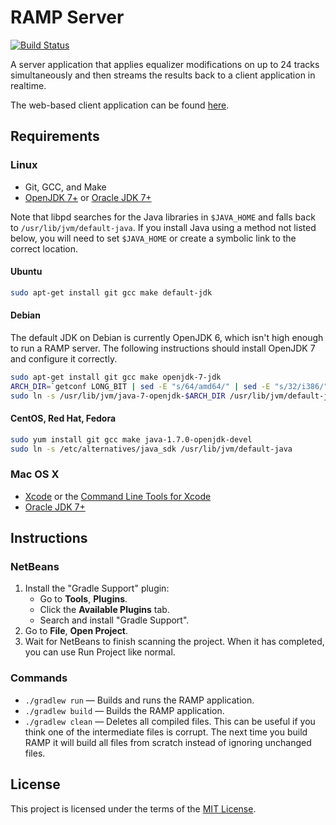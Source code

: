 # RAMP Server

[![Build Status](http://gitshields.com/v2/drone/github.com/mattprice/RAMP-Server/brightgreen-red.png)](https://drone.io/github.com/mattprice/RAMP-Server)

A server application that applies equalizer modifications on up to 24 tracks simultaneously and then streams the results back to a client application in realtime.

The web-based client application can be found [here](https://github.com/mattprice/RAMP-Webapp).

## Requirements

### Linux

* Git, GCC, and Make
* [OpenJDK 7+](http://openjdk.java.net/install/index.html) or [Oracle JDK 7+](http://www.oracle.com/technetwork/java/javase/downloads/index.html)

Note that libpd searches for the Java libraries in `$JAVA_HOME` and falls back to `/usr/lib/jvm/default-java`. If you install Java using a method not listed below, you will need to set `$JAVA_HOME` or create a symbolic link to the correct location.

#### Ubuntu

```bash
sudo apt-get install git gcc make default-jdk
```

#### Debian

The default JDK on Debian is currently OpenJDK 6, which isn't high enough to run a RAMP server. The following instructions should install OpenJDK 7 and configure it correctly.

```bash
sudo apt-get install git gcc make openjdk-7-jdk
ARCH_DIR=`getconf LONG_BIT | sed -E "s/64/amd64/" | sed -E "s/32/i386/"`
sudo ln -s /usr/lib/jvm/java-7-openjdk-$ARCH_DIR /usr/lib/jvm/default-java
```

#### CentOS, Red Hat, Fedora

```bash
sudo yum install git gcc make java-1.7.0-openjdk-devel
sudo ln -s /etc/alternatives/java_sdk /usr/lib/jvm/default-java
```

### Mac OS X

* [Xcode](http://itunes.apple.com/us/app/xcode/id497799835) or the [Command Line Tools for Xcode](https://developer.apple.com/downloads)
* [Oracle JDK 7+](http://www.oracle.com/technetwork/java/javase/downloads/index.html)

## Instructions

### NetBeans

1. Install the "Gradle Support" plugin:
    * Go to **Tools**, **Plugins**.
    * Click the **Available Plugins** tab.
    * Search and install "Gradle Support".
2. Go to **File**, **Open Project**.
3. Wait for NetBeans to finish scanning the project. When it has completed, you can use Run Project like normal.

### Commands

* `./gradlew run` — Builds and runs the RAMP application.
* `./gradlew build` — Builds the RAMP application.
* `./gradlew clean` — Deletes all compiled files. This can be useful if you think one of the intermediate files is corrupt. The next time you build RAMP it will build all files from scratch instead of ignoring unchanged files.

## License

This project is licensed under the terms of the [MIT License](/LICENSE).